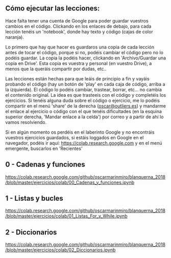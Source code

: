 ## Cómo ejecutar las lecciones:
Hace falta tener una cuenta de Google para poder guardar vuestros cambios en el código. Clickando en los enlaces de debajo, para cada lección tenéis un 'notebook', donde hay texto y código (cajas de color naranja).

Lo primero que hay que hacer es guardaros una copia de cada lección antes de tocar el código, porque si no, podéis cambiar el código pero no lo podéis guardar. La copia la podéis hacer, clickando en 'Archivo/Guardar una copia en Drive'. Esta copia es vuestra y personal (en vuestro Drive), a menos que la queráis compartir por dudas, etc..

Las lecciones están hechas para que leáis de principio a fin y vayáis probando el código (hay un botón de 'play' en cada caja de código, arriba a la izquierda). El código lo podéis cambiar, trastear, borrar, etc... no cambia el contenido original. La idea es que trasteeis con el código y completéis los ejercicios. Si tenéis alguna duda sobre el código o ejercicio, me lo podéis compartir en el menú 'share' de la derecha (oscar@outliers.es) y mandarme el enlace al ejercicio o código con el que tenéis dificultades (en la esquina superior derecha, 'Mandar enlace a la celda') por correo y a partir de ahí lo vamos resolviendo.

Si en algún momento os perdéis en el laberinto Google y no encontráis vuestros ejercicios guardados, si estáis loggados en Google en el navegador, podéis ir aquí: https://colab.research.google.com y en el menú emergente, buscarlos en 'Recientes'


## 0 - Cadenas y funciones

https://colab.research.google.com/github/oscarmarinmiro/blanquerna_2018/blob/master/ejercicios/colab/00_Cadenas_y_funciones.ipynb


## 1 - Listas y bucles

https://colab.research.google.com/github/oscarmarinmiro/blanquerna_2018/blob/master/ejercicios/colab/01_Listas_For_y_While.ipynb

## 2 - Diccionarios

https://colab.research.google.com/github/oscarmarinmiro/blanquerna_2018/blob/master/ejercicios/colab/02_Diccionarios.ipynb

